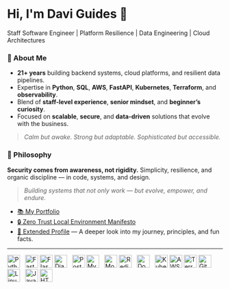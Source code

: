# Hi, I'm Davi Guides 👋

Staff Software Engineer | Platform Resilience | Data Engineering | Cloud Architectures

### 🧠 About Me

- **21+ years** building backend systems, cloud platforms, and resilient data pipelines.
- Expertise in **Python**, **SQL**, **AWS**, **FastAPI**, **Kubernetes**, **Terraform**, and **observability**.
- Blend of **staff-level experience**, **senior mindset**, and **beginner’s curiosity**.
- Focused on **scalable**, **secure**, and **data-driven** solutions that evolve with the business.

> _Calm but awake. Strong but adaptable. Sophisticated but accessible._

### 📝 Philosophy

**Security comes from awareness, not rigidity.**
Simplicity, resilience, and organic discipline — in code, systems, and design.

> _Building systems that not only work — but evolve, empower, and endure._

- [📚 My Portfolio](https://daviguides.github.io/)
- [🔒 Zero Trust Local Environment Manifesto](https://daviguides.github.io/articles/devsecops/2025/04/25/zero-trust-manifest.html)
- [📄 Extended Profile](./ABOUTME.md) — A deeper look into my journey, principles, and fun facts.

---

<p align="left">
  <img src="https://cdn.jsdelivr.net/gh/devicons/devicon/icons/python/python-original.svg" alt="Python" width="30" height="30"/>
  &nbsp;
  <img src="https://cdn.jsdelivr.net/gh/devicons/devicon/icons/fastapi/fastapi-original.svg" alt="FastAPI" width="30" height="30"/>
  <img src="https://cdn.jsdelivr.net/gh/devicons/devicon/icons/flask/flask-original.svg" alt="Flask" width="30" height="30"/>
  <img src="https://cdn.jsdelivr.net/gh/devicons/devicon/icons/django/django-plain.svg" alt="Django" width="30" height="30"/>
  &nbsp;
  <img src="https://cdn.jsdelivr.net/gh/devicons/devicon/icons/postgresql/postgresql-original.svg" alt="PostgreSQL" width="30" height="30"/>
  <img src="https://cdn.jsdelivr.net/gh/devicons/devicon/icons/mysql/mysql-original.svg" alt="MySQL" width="30" height="30"/>
  &nbsp;
  <img src="https://cdn.jsdelivr.net/gh/devicons/devicon/icons/mongodb/mongodb-original.svg" alt="MongoDB" width="30" height="30"/>
  <img src="https://cdn.jsdelivr.net/gh/devicons/devicon/icons/redis/redis-original.svg" alt="Redis" width="30" height="30"/>
  &nbsp;
  <img src="https://cdn.jsdelivr.net/gh/devicons/devicon/icons/docker/docker-original.svg" alt="Docker" width="30" height="30"/>
  &nbsp;
  <img src="https://cdn.jsdelivr.net/gh/devicons/devicon/icons/kubernetes/kubernetes-plain.svg" alt="Kubernetes" width="30" height="30"/>
  <img src="https://cdn.jsdelivr.net/gh/devicons/devicon@latest/icons/amazonwebservices/amazonwebservices-original-wordmark.svg" alt="AWS" width="30" height="30"/>
  <img src="https://cdn.jsdelivr.net/gh/devicons/devicon/icons/terraform/terraform-original.svg" alt="Terraform" width="30" height="30"/>
  <img src="https://cdn.jsdelivr.net/gh/devicons/devicon/icons/git/git-original.svg" alt="Git" width="30" height="30"/>
  &nbsp;
  <img src="https://cdn.jsdelivr.net/gh/devicons/devicon/icons/linux/linux-original.svg" alt="Linux" width="30" height="30"/>
  &nbsp;
  <img src="https://cdn.jsdelivr.net/gh/devicons/devicon/icons/javascript/javascript-original.svg" alt="JavaScript" width="30" height="30"/>
  <img src="https://cdn.jsdelivr.net/gh/devicons/devicon/icons/html5/html5-original.svg" alt="HTML5" width="30" height="30"/>
</p>
